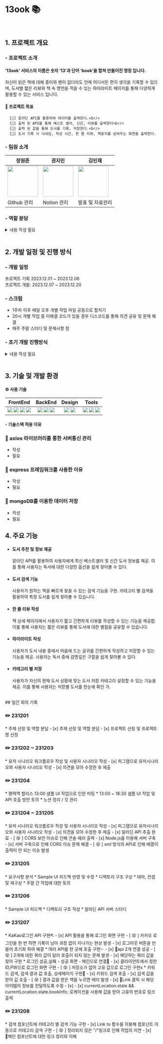 # 13ook 📚
<br>

## 1. 프로젝트 개요  

### - 프로젝트 소개

<h4>‘13ook’ 서비스의 이름은 숫자 ‘13’과 단어 ‘book’을 합쳐 만들어진 명칭 입니다.</h4>

<p>자신이 읽은 책에 대해 종이와 펜이 없더라도 언제 어디서든 편히 생각을 기록할 수 있으며,
도서별 짧은 리뷰와 책 속 명언을 적을 수 있는 하이라이트 페이지를 통해 다양하게 활용할 수 있는 서비스 입니다.</p>

<h4>🌟  프로젝트 목표</h4>

```
  [📖] 알라딘 API를 활용하여 데이터를 출력한다.<br/>
  [💾] 출력 된 API를 통해 베스트 셀러, 신간, 리뷰를 출력한다<br/>
  [🧾] 출력 된 값을 통해 도서를 기록, 저장한다.<br/>
  [📔] 도서 기록 시 닉네임, 작성 시간, 한 줄 리뷰, 책표지를 보여주는 화면을 출력한다.
```
### - 팀원 소개
|장원준|권지민|김민재|
|---|---|---|
|<img width="100px" src="https://github.com/13ook/13ook/assets/142865132/2e733434-5e0e-4ef4-bc54-a0e508bfd25f"/>| <img width="100px" src="https://github.com/13ook/13ook/assets/142865132/9d711c6f-3d66-4fc3-9ba6-70a6805f9758"/>|<img width="100px" src="https://github.com/13ook/13ook/assets/142865132/2e733434-5e0e-4ef4-bc54-a0e508bfd25f"/>|
|Github 관리|Notion 관리|발표 및 자료관리|

### - 역할 분담

<details>
  <summary> 내용 작성 필요</summary>
  
  <br/>

<h align="center">[여기도 작성 필요]</h>

<br/>

</details>

<br/>

## 2. 개발 일정 및 진행 방식  

### - 개발 일정

  프로젝트 기획 2023.12.01 ~ 2023.12.06 <br/>
  프로젝트 개발: 2023.12.07 ~ 2023.12.20

### - 스크럼

- 1주차 이후 매일 오후 개별 작업 파일 공동으로 합치기
- 20시 개별 작업 중 미해결 코드가 있을 경우 디스코드를 통해 의견 공유 및 문제 해결
- 매주 주말 스터디 및 문제사항 정

### - 초기 개발 진행방식 

<details>
  <summary> 내용 작성 필요</summary>
  
  <br/>

<h align="center">[여기도 작성 필요]</h>

<br/>

</details>

<br/>

## 3. 기술 및 개발 환경  

<h4>⚙️  사용 기술</h4>

| FrontEnd | BackEnd | Design | Tools |
| :----: | :----: | :----: | :----: |
| <img src="https://img.shields.io/badge/React-61DAFB?style=flat-square&logo=React&logoColor=black"> <img src="https://img.shields.io/badge/styledcomponents-CC6699?style=flat-square&logo=styledcomponents&logoColor=white"> <img src="https://img.shields.io/badge/axios-7F2B7B?style=flat-square&logo=axios&logoColor=white"/> <img src="https://img.shields.io/badge/JavaScript-F7DF1E.svg?style=flat-square&logo=JavaScript&logoColor=black"> | <img src="https://img.shields.io/badge/REST API-000000?style=flat-square&logo=logoColor=white"> <img src="https://img.shields.io/badge/nodedotjs-green.svg?style=flat-square&logo=nodedotjs&logoColor=black"> <img src="https://img.shields.io/badge/express-red.svg?style=flat-square&logo=express&logoColor=black"> | <img src="https://img.shields.io/badge/Git-F05032?style=flat-square&logo=Git&logoColor=white"> <img src="https://img.shields.io/badge/figma-F24E1E?style=flat-square&logo=figma&logoColor=white"> | <img src="https://img.shields.io/badge/GitHub-181717?style=flat-square&logo=GitHub&logoColor=white"> <img src="https://img.shields.io/badge/Notion-000000.svg?style=flat-square&logo=Notion&logoColor=white"> <img src="https://img.shields.io/badge/Discord-5865F2?style=flat-square&logo=Discord&logoColor=white"> | 


<h4>- 기술스택 적용 이유</h4>

### 📌 axios 라이브러리를 통한 서버통신 관리
* 작성
* 필요

### 📌  express 프레임워크를 사용한 이유
* 작성
* 필요

### 📌 mongoDB를 이용한 데이터 저장
* 작성
* 필요

## 4. 주요 기능

- ####  도서 추천 및 정보 제공

  알라딘 API를 활용하여 사용자에게 최신 베스트셀러 및 신간 도서 정보를 제공. 이를 통해 사용자는 독서에 대한 다양한 옵션을 쉽게 찾아볼 수 있다.

- ####  도서 검색 기능

  사용자가 원하는 책을 빠르게 찾을 수 있는 검색 기능을 구현. 카테고리 별 검색을 활용하여 특정 도서를 쉽게 찾아볼 수 있습니다.

- ####  한 줄 리뷰 작성

  책 상세 페이지에서 사용자가 짧고 간편하게 리뷰를 작성할 수 있는 기능을 제공합. 이를 통해 사용자는 짧은 리뷰를 통해 도서에 대한 별점을 공유할 수 있습니다.

- ####  하이라이트 작성

  사용자가 도서 내용 중에서 마음에 드는 글귀를 간편하게 작성하고 저장할 수 있는 기능을 제공. 사용자는 독서 중에 감명깊은 구절을 쉽게 찾아볼 수 있다.

- ####  카테고리 별 저장

  사용자가 자신의 현재 도서 상황에 맞는 도서 저장 카테고리 설정할 수 있는 기능을 제공. 이를 통해 사용자는 저장별 도서를 한눈에 확인 가.

<br>
## 일간 회의 기록  
<h3>✏️ 231201</h3>
* 주제 선정 및 역할 분담
  - [x] 주제 선정 및 역할 분담
  - [x] 프로젝트 선정 및 프로젝트 명 선정

<h3>✏️ 231202 ~ 231203</h3>
* 유저 시나리오 워크플로우 작성 및 사용자 시나리오 작성
  - [x] 피그잼으로 유저시나리오와 사용자 시나리오 작성
  - [x] 의견을 모아 수정한 후 제출

<h3>✏️ 231204</h3>
* 평택역 할리스 13:00 샘플 UI 작업으로 인한 미팅
* 13:00 ~ 18:30 샘플 UI 작업 및 API 호출 방안 토의
* 노션 정리 / 깃 관리

<h3>✏️ 231204 ~ 231205</h3>
* 유저 시나리오 워크플로우 작성 및 사용자 시나리오 작성
  - [x] 피그잼으로 유저시나리오와 사용자 시나리오 작성
  - [x] 의견을 모아 수정한 후 제출
  - [x] 알라딘 API 추출 완료
    - [ 😵 ] CORS 보안 이슈로 인해 콘솔 에러 출력
      - [x] Node.js를 이용해 서버 구축
      - [x] 서버 구축으로 인해 CORS 이슈 문제 해결
    - [ 😵 ] xml 방식의 API로 인해 배열이 출력이 안 되는 이슈 발생
      
<h3>✏️ 231205</h3>
* 요구사항 분석
* Sample UI 피드백 반영 및 수정
* 디렉토리 구조 구상
* 테마, 컨셉 및 재구상
* 주말 간 작업에 대한 토의

      
<h3>✏️ 231206</h3>
* Sample UI 피드백
* 디렉토리 구조 작성
* 알라딘 API 서버 스터디

<h3>✏️ 231207</h3>
* KaKao로그인 API 구현⛏
  - [x] API 활용을 통해 로그인 화면 구현
    - [ 😵 ] 카카오 로그인을 한 번 하면 기록이 남아 과정 없이 지나가는 현상 발생
      - [x] 로그아웃 버튼을 만들어 초기화 하여 해결
* 여러 API를 한 곳에 호출 구현✨
  - [x] api 2개 연결 성공
    - [ 😵 ] 2개에 대한 쿼리 값이 달라 호출이 되지 않는 문제 발생
      - [x] 해당하는 쿼리 값을 찾아 구현
* 로그인 성공,실패 - 성공 화면 - 메인으로 연결🎊
  - [x] 클라이언트에서 정한 ID,PW으로 로그인 화면 구현
    - [ 😵 ] 저장소가 없어 고유 값으로 로그인 구현x
* 키워드 검색, 검색 결과 값 호출, 상세페이지 구현🔑
  - [x] 키워드 검색 호출
  - [x] 검색 값을 받아 값 호출
    - [ 😵 ] 결과 값을 받은 책을 누르면 에러 발생
      - [x] Link 클릭 시 해당 아이템의 정보를 전달하도록 수정
      - [x]  <Link to={`/info/${result.isbn}`} state={{ bookInfo: result }}>
      - [x] currentLocation.state && currentLocation.state.bookInfo; 로케이션을 사용해 값을 받아 고유의 번호로 링크 출력 
<h3>✏️ 231208</h3>
* 검색 컴포넌트에 카테고리 별 검색 기능 구현
    - [x] Link to 함수를 이용해 컴포넌트 이동으로 카테고리 검색 구현
      - [ 😵 ] 정리되지 않은 "/"링크로 인해 작업의 지연
          - [x] 메인 컴포넌트에 대한 링크 정리와 이해
    

